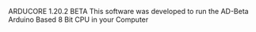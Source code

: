 ARDUCORE 1.20.2 BETA 
This software was developed to run the AD-Beta Arduino Based 8 Bit CPU in your Computer

